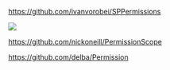https://github.com/ivanvorobei/SPPermissions

![](https://github.com/ivanvorobei/SPPermissions/raw/master/Assets/Readme/Preview%20-%205.0.jpg)

https://github.com/nickoneill/PermissionScope

https://github.com/delba/Permission
